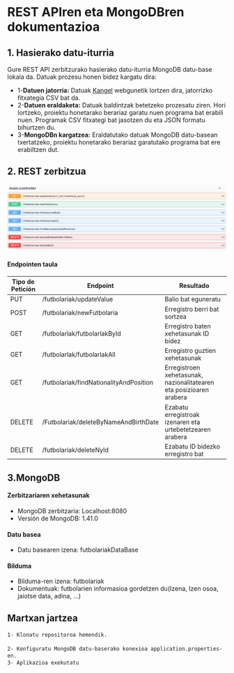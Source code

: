 
# REST APIren eta MongoDBren dokumentazioa

## 1. Hasierako datu-iturria

Gure REST API zerbitzurako hasierako datu-iturria MongoDB datu-base lokala da. Datuak prozesu honen bidez kargatu dira:

* 1-**Datuen jatorria:** Datuak [Kangel](https://www.kaggle.com/datasets/maso0dahmed/football-players-data/data) webgunetik lortzen dira, jatorrizko fitxategia CSV bat da.
* 2-**Datuen eraldaketa:** Datuak baldintzak betetzeko prozesatu ziren. Hori lortzeko, proiektu honetarako berariaz garatu nuen programa bat erabili nuen. Programak CSV fitxategi bat jasotzen du eta JSON formatu bihurtzen du.
* 3-**MongoDBn kargatzea:** Eraldatutako datuak MongoDB datu-basean txertatzeko, proiektu honetarako berariaz garatutako programa bat ere erabiltzen dut.


## 2. REST zerbitzua
![Screenshot swagger](img/Captura%20de%20pantalla%202024-02-12%20015828.png)
#### Endpointen taula

| Tipo de Petición | Endpoint   | Resultado   |
| -----------------|------------|-------------|
| PUT              | /futbolariak/updateValue | Balio bat eguneratu     |
| POST             | /futbolariak/newFutbolaria            | Erregistro berri bat sortzea |
| GET              | /futbolarlak/futbolarlakById        | Erregistro baten xehetasunak ID bidez |
| GET              | /futbolarlak/futbolarlakAll        | Erregistro guztien xehetasunak |
| GET              | /futbolariak/findNationalityAndPosition| Erregistroen xehetasunak, nazionalitatearen eta posizioaren arabera   |
| DELETE              | /Futbolariak/deleteByNameAndBirthDate| Ezabatu erregistroak izenaren eta urtebetetzearen arabera   |
|  DELETE            | /futbolariak/deleteNyId  |Ezabatu ID bidezko erregistro bat|




## 3.MongoDB
#### Zerbitzariaren xehetasunak
* MongoDB zerbitzaria: Localhost:8080
* Versión de MongoDB: 1.41.0
#### Datu basea
* Datu basearen izena: futbolariakDataBase
#### Bilduma
* Bilduma-ren izena: futbolariak
* Dokumentuak: futbolarien informasioa gordetzen du(Izena, Izen osoa, jaiotse data, adina, ...)

## Martxan jartzea
    1- Klonatu repositoroa hemendik.

    2- Konfiguratu MongoDB datu-baserako konexioa application.properties-en.
    3- Aplikazioa exekutatu

